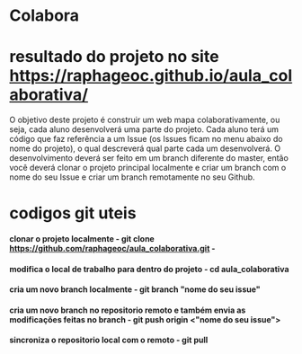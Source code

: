 # Colabora
# resultado do projeto no site https://raphageoc.github.io/aula_colaborativa/

O objetivo deste projeto é construir um web mapa colaborativamente, ou seja, cada aluno desenvolverá uma parte do projeto. Cada aluno terá um código que faz referência a um Issue (os Issues ficam no menu abaixo do nome do projeto), o qual descreverá qual parte cada um desenvolverá. O desenvolvimento deverá ser feito em um branch diferente do master, então você deverá clonar o projeto principal localmente e criar um branch com o nome do seu Issue e criar um branch remotamente no seu Github.

# codigos git uteis

 #### clonar o projeto localmente - git clone https://github.com/raphageoc/aula_colaborativa.git - 
 #### modifica o local de trabalho para dentro do projeto - cd aula_colaborativa
 #### cria um novo branch localmente - git branch "nome do seu issue"
 #### cria um novo branch no repositorio remoto e também envia as modificações feitas no branch - git push origin <"nome do seu issue">
 #### sincroniza o repositorio local com o remoto - git pull
